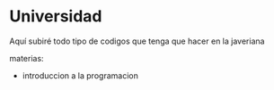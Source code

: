 # Universidad

Aquí subiré todo tipo de codigos que tenga que hacer en la javeriana

materias:
- introduccion a la programacion
